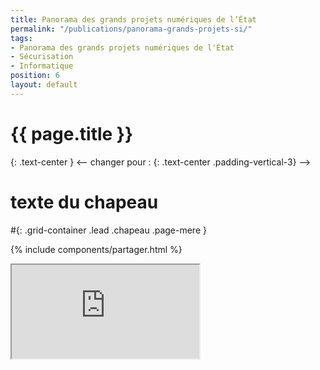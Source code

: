 ```yaml
---
title: Panorama des grands projets numériques de l’État
permalink: "/publications/panorama-grands-projets-si/"
tags:
- Panorama des grands projets numériques de l'État
- Sécurisation
- Informatique
position: 6
layout: default
---
```


# {{ page.title }}
{: .text-center }
<-- changer pour : {: .text-center .padding-vertical-3} -->

# texte du chapeau
#{: .grid-container .lead .chapeau .page-mere }

{% include components/partager.html %}


<div class="responsive-embed">
  <iframe class="no-border" src="https://disic.github.io/panorama/" allowfullscreen></iframe>
</div>
